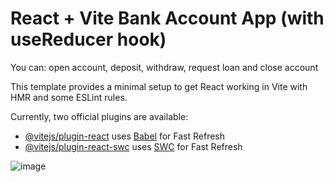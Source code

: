 # React + Vite Bank Account App (with useReducer hook)
You can: open account, deposit, withdraw, request loan and close account 

This template provides a minimal setup to get React working in Vite with HMR and some ESLint rules.

Currently, two official plugins are available:

- [@vitejs/plugin-react](https://github.com/vitejs/vite-plugin-react/blob/main/packages/plugin-react/README.md) uses [Babel](https://babeljs.io/) for Fast Refresh
- [@vitejs/plugin-react-swc](https://github.com/vitejs/vite-plugin-react-swc) uses [SWC](https://swc.rs/) for Fast Refresh

  
![image](https://github.com/IndriesAndrei/react-bank-account-app/assets/24415865/506274dc-befd-4fbd-bbf4-241af8ee7e29)
